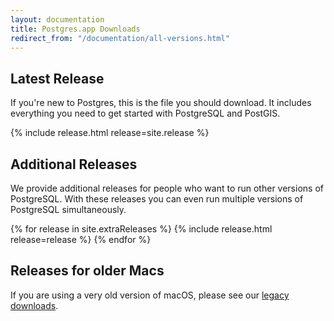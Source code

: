 ```yaml
---
layout: documentation
title: Postgres.app Downloads
redirect_from: "/documentation/all-versions.html"
---
```


Latest Release
--------------
If you're new to Postgres, this is the file you should download. It includes everything you need to get started with PostgreSQL and PostGIS.

{% include release.html release=site.release %}

Additional Releases
-------------------
We provide additional releases for people who want to run other versions of PostgreSQL.
With these releases you can even run multiple versions of PostgreSQL simultaneously.

{% for release in site.extraReleases %}
	{% include release.html release=release %}
{% endfor %}

Releases for older Macs
-----------------------

If you are using a very old version of macOS, please see our [legacy downloads](downloads_legacy.html).
